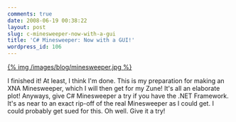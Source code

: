 ```yaml
---
comments: true
date: 2008-06-19 00:38:22
layout: post
slug: c-minesweeper-now-with-a-gui
title: 'C# Minesweeper: Now with a GUI!'
wordpress_id: 106
---
```


[{% img /images/blog/minesweeper.jpg %}](/images/blog/minesweeper.jpg)

I finished it! At least, I think I'm done. This is my preparation for making an XNA Minesweeper, which I will then get for my Zune! It's all an elaborate plot! Anyways, give C# Minesweeper a try if you have the .NET Framework. It's as near to an exact rip-off of the real Minesweeper as I could get. I could probably get sued for this. Oh well. Give it a try!

